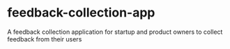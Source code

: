 # feedback-collection-app
A feedback collection application for startup and product owners to collect feedback from their users
